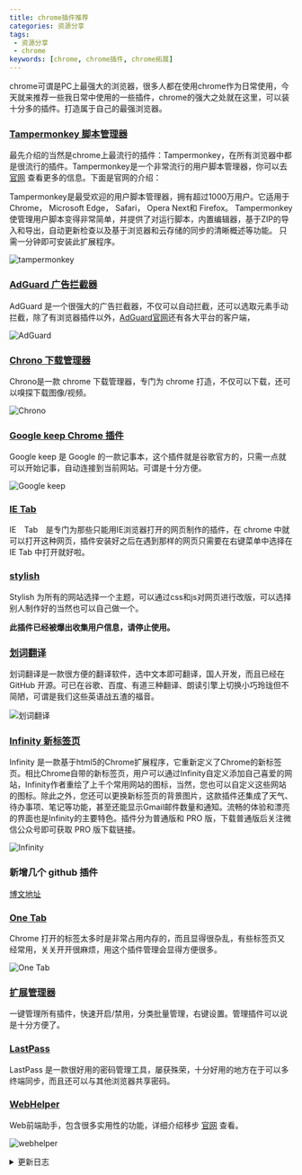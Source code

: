 ```yaml
---
title: chrome插件推荐
categories: 资源分享
tags: 
 - 资源分享
 - chrome
keywords: [chrome, chrome插件, chrome拓展]
---
```


chrome可谓是PC上最强大的浏览器，很多人都在使用chrome作为日常使用，今天就来推荐一些我日常中使用的一些插件，chrome的强大之处就在这里，可以装十分多的插件。打造属于自己的最强浏览器。

<!-- more -->

### [Tampermonkey 脚本管理器](https://chrome.google.com/webstore/detail/tampermonkey/dhdgffkkebhmkfjojejmpbldmpobfkfo?utm_source=chrome-ntp-icon)

最先介绍的当然是chrome上最流行的插件：Tampermonkey，在所有浏览器中都是很流行的插件。Tampermonkey是一个非常流行的用户脚本管理器，你可以去 [官网](http://tampermonkey.net/) 查看更多的信息。下面是官网的介绍：

Tampermonkey是最受欢迎的用户脚本管理器，拥有超过1000万用户。它适用于 Chrome， Microsoft Edge， Safari， Opera Next和 Firefox。
Tampermonkey使管理用户脚本变得非常简单，并提供了对运行脚本，内置编辑器，基于ZIP的导入和导出，自动更新检查以及基于浏览器和云存储的同步的清晰概述等功能。
只需一分钟即可安装此扩展程序。

![tampermonkey](https://blog-1253491707.piccd.myqcloud.com/images/tampermonkey-min.png/style)

### [AdGuard 广告拦截器](https://chrome.google.com/webstore/detail/adguard-adblocker/bgnkhhnnamicmpeenaelnjfhikgbkllg)

AdGuard 是一个很强大的广告拦截器，不仅可以自动拦截，还可以选取元素手动拦截，除了有浏览器插件以外，[AdGuard官网](https://adguard.com/zh_cn/welcome.html)还有各大平台的客户端，

![AdGuard](https://blog-1253491707.piccd.myqcloud.com/images/AdGuard-min.png/style)

### [Chrono 下载管理器](https://chrome.google.com/webstore/detail/chrono-download-manager/mciiogijehkdemklbdcbfkefimifhecn)

Chrono是一款 chrome 下载管理器，专门为 chrome 打造，不仅可以下载，还可以嗅探下载图像/视频。

![Chrono](https://blog-1253491707.piccd.myqcloud.com/images/Chono-min.png/style)

### [Google keep Chrome 插件](https://chrome.google.com/webstore/detail/google-keep-chrome-extens/lpcaedmchfhocbbapmcbpinfpgnhiddi)

Google keep 是 Google 的一款记事本，这个插件就是谷歌官方的，只需一点就可以开始记事，自动连接到当前网站。可谓是十分方便。

![Google keep](https://blog-1253491707.piccd.myqcloud.com/images/Google_keep-min.png/style)

### [IE Tab](https://chrome.google.com/webstore/detail/ie-tab/hehijbfgiekmjfkfjpbkbammjbdenadd)

IE　Tab　是专门为那些只能用IE浏览器打开的网页制作的插件，在 chrome 中就可以打开这种网页，插件安装好之后在遇到那样的网页只需要在右键菜单中选择在IE Tab 中打开就好啦。

### [stylish](https://chrome.google.com/webstore/detail/stylish-custom-themes-for/fjnbnpbmkenffdnngjfgmeleoegfcffe)

Stylish 为所有的网站选择一个主题，可以通过css和js对网页进行改版，可以选择别人制作好的当然也可以自己做一个。

**此插件已经被爆出收集用户信息，请停止使用。**

### [划词翻译](https://chrome.google.com/webstore/detail/%E5%88%92%E8%AF%8D%E7%BF%BB%E8%AF%91/ikhdkkncnoglghljlkmcimlnlhkeamad)

划词翻译是一款很方便的翻译软件，选中文本即可翻译，国人开发，而且已经在 GitHub 开源。可已在谷歌、百度、有道三种翻译、朗读引擎上切换小巧玲珑但不简陋，可谓是我们这些英语战五渣的福音。

![划词翻译](https://blog-1253491707.piccd.myqcloud.com/images/%E5%88%92%E8%AF%8D%E7%BF%BB%E8%AF%91.gif/style)

### [Infinity 新标签页](https://chrome.google.com/webstore/detail/infinity-new-tab/dbfmnekepjoapopniengjbcpnbljalfg?utm_source=InfinityNewtab)

Infinity 是一款基于html5的Chrome扩展程序，它重新定义了Chrome的新标签页。相比Chrome自带的新标签页，用户可以通过Infinity自定义添加自己喜爱的网站，Infinity作者重绘了上千个常用网站的图标，当然，您也可以自定义这些网站的图标。除此之外，您还可以更换新标签页的背景图片，这款插件还集成了天气、待办事项、笔记等功能，甚至还能显示Gmail邮件数量和通知。流畅的体验和漂亮的界面也是Infinity的主要特色。插件分为普通版和 PRO 版，下载普通版后关注微信公众号即可获取 PRO 版下载链接。

![Infinity](https://blog-1253491707.piccd.myqcloud.com/images/infinity.png/style)

### 新增几个 github 插件

[博文地址](/2018/10/29/MB21)

### [One Tab](https://chrome.google.com/webstore/detail/onetab/chphlpgkkbolifaimnlloiipkdnihall?utm_source=chrome-ntp-icon)

Chrome 打开的标签太多时是非常占用内存的，而且显得很杂乱，有些标签页又经常用，关关开开很麻烦，用这个插件管理会显得方便很多。

![One Tab](https://blog-1253491707.piccd.myqcloud.com/imgs/20181117150601.png/style)

### [扩展管理器](https://chrome.google.com/webstore/detail/extension-manager/gjldcdngmdknpinoemndlidpcabkggco?utm_source=chrome-ntp-icon)

一键管理所有插件，快速开启/禁用，分类批量管理，右键设置。管理插件可以说是十分方便了。

### [LastPass](https://chrome.google.com/webstore/detail/lastpass-free-password-ma/hdokiejnpimakedhajhdlcegeplioahd)

LastPass 是一款很好用的密码管理工具，屡获殊荣，十分好用的地方在于可以多终端同步，而且还可以与其他浏览器共享密码。

### [WebHelper](https://chrome.google.com/webstore/detail/web%E5%89%8D%E7%AB%AF%E5%8A%A9%E6%89%8Bfehelper/pkgccpejnmalmdinmhkkfafefagiiiad)

Web前端助手，包含很多实用性的功能，详细介绍移步 [官网](https://www.baidufe.com/fehelper) 查看。

![webhelper](https://blog-1253491707.piccd.myqcloud.com/imgs/20181117154024.png/style)

<details><summary>更新日志</summary>
2018-11-17：添加 one tab、扩展管理器、LastPass、WebHelper插件

2018-10-29：添加几个github插件

2018-08-03：提示 stylish 插件收集用户信息
</details>